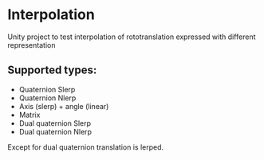 # Interpolation
Unity project to test interpolation of rototranslation expressed with different representation

## Supported types:
- Quaternion Slerp
- Quaternion Nlerp
- Axis (slerp) + angle (linear)
- Matrix
- Dual quaternion Slerp
- Dual quaternion Nlerp

Except for dual quaternion translation is lerped.